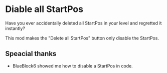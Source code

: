 # <cy>Diable all StartPos</c>
Have you ever accidentally deleted all StartPos in your level and regretted it instantly?

This mod makes the "<cr>Delete all StartPos</c>" button only <cj>disable</c> the StartPos.

## <cr>Speacial thanks</c>
- <cb>BlueBlock6</c> showed me how to disable a StartPos in code.